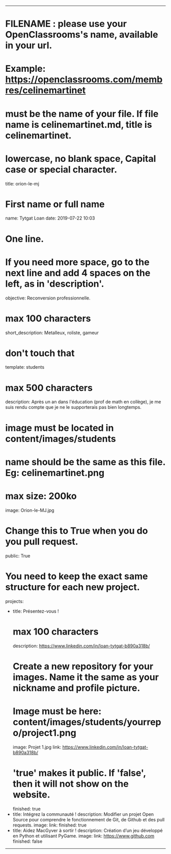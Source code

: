 ---

# FILENAME : please use your OpenClassrooms's name, available in your url.
# Example: https://openclassrooms.com/membres/celinemartinet
# must be the name of your file. If file name is celinemartinet.md, title is celinemartinet.
# lowercase, no blank space, Capital case or special character.
title: orion-le-mj

# First name or full name
name: Tytgat Loan
date: 2019-07-22 10:03

# One line.
# If you need more space, go to the next line and add 4 spaces on the left, as in 'description'.
objective: Reconversion professionnelle.

# max 100 characters
short_description: Metalleux, roliste, gameur

# don't touch that
template: students

# max 500 characters
description:
    Après un an dans l'éducation (prof de math en collège), je me suis rendu compte que je ne le supporterais pas bien longtemps.
	
# image must be located in content/images/students
# name should be the same as this file. Eg: celinemartinet.png
# max size: 200ko
image: Orion-le-MJ.jpg

# Change this to True when you do you pull request.
public: True

# You need to keep the exact same structure for each new project.
projects:
  - title: Présentez-vous !
    # max 100 characters
    description: https://www.linkedin.com/in/loan-tytgat-b890a318b/
    # Create a new repository for your images. Name it the same as your nickname and profile picture.
    # Image must be here: content/images/students/yourrepo/project1.png
    image: Projet 1.jpg
    link: https://www.linkedin.com/in/loan-tytgat-b890a318b/
    # 'true' makes it public. If 'false', then it will not show on the website.
    finished: true
  - title: Intégrez la communauté !
    description: Modifier un projet Open Source pour comprendre le fonctionnement de Git, de Github et des pull requests.
    image: 
    link: 
    finished: true
  - title: Aidez MacGyver à sortir !
    description: Création d’un jeu développé en Python et utilisant PyGame.
    image: 
    link: https://www.github.com
    finished: false
---